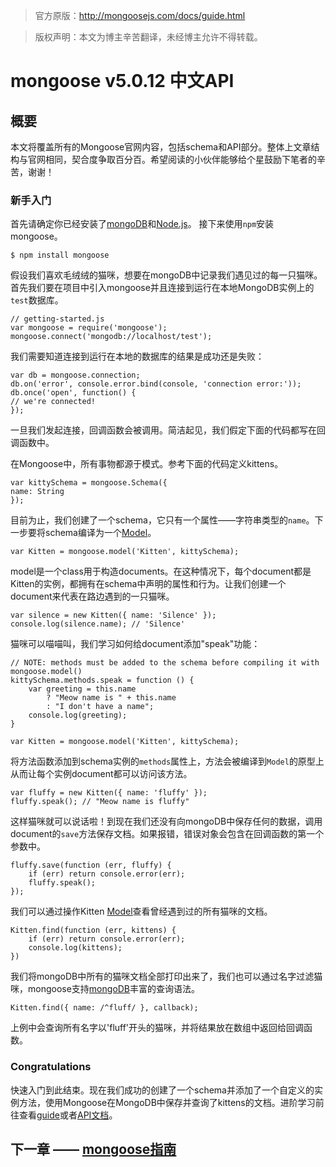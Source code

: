 >官方原版：http://mongoosejs.com/docs/guide.html

> 版权声明：本文为博主辛苦翻译，未经博主允许不得转载。

# mongoose v5.0.12 中文API

## 概要

本文将覆盖所有的Mongoose官网内容，包括schema和API部分。整体上文章结构与官网相同，契合度争取百分百。希望阅读的小伙伴能够给个星鼓励下笔者的辛苦，谢谢！

### 新手入门

首先请确定你已经安装了[mongoDB][]和[Node.js][]。
接下来使用`npm`安装mongoose。

    $ npm install mongoose

假设我们喜欢毛绒绒的猫咪，想要在mongoDB中记录我们遇见过的每一只猫咪。首先我们要在项目中引入mongoose并且连接到运行在本地MongoDB实例上的`test`数据库。

    // getting-started.js
    var mongoose = require('mongoose');
    mongoose.connect('mongodb://localhost/test');       

我们需要知道连接到运行在本地的数据库的结果是成功还是失败：

    var db = mongoose.connection;
    db.on('error', console.error.bind(console, 'connection error:'));
    db.once('open', function() {
    // we're connected!
    });

一旦我们发起连接，回调函数会被调用。简洁起见，我们假定下面的代码都写在回调函数中。

在Mongoose中，所有事物都源于模式。参考下面的代码定义kittens。

    var kittySchema = mongoose.Schema({
    name: String
    });

目前为止，我们创建了一个schema，它只有一个属性——字符串类型的`name`。下一步要将schema编译为一个[Model][]。

    var Kitten = mongoose.model('Kitten', kittySchema);

model是一个class用于构造documents。在这种情况下，每个document都是Kitten的实例，都拥有在schema中声明的属性和行为。让我们创建一个document来代表在路边遇到的一只猫咪。

    var silence = new Kitten({ name: 'Silence' });
    console.log(silence.name); // 'Silence'

猫咪可以喵喵叫，我们学习如何给document添加"speak"功能：

    // NOTE: methods must be added to the schema before compiling it with mongoose.model()
    kittySchema.methods.speak = function () {
        var greeting = this.name
            ? "Meow name is " + this.name
            : "I don't have a name";
        console.log(greeting);
    }

    var Kitten = mongoose.model('Kitten', kittySchema);

将方法函数添加到schema实例的`methods`属性上，方法会被编译到`Model`的原型上从而让每个实例document都可以访问该方法。

    var fluffy = new Kitten({ name: 'fluffy' });
    fluffy.speak(); // "Meow name is fluffy"

这样猫咪就可以说话啦！到现在我们还没有向mongoDB中保存任何的数据，调用document的`save`方法保存文档。如果报错，错误对象会包含在回调函数的第一个参数中。

    fluffy.save(function (err, fluffy) {
        if (err) return console.error(err);
        fluffy.speak();
    });

我们可以通过操作Kitten [Model][]查看曾经遇到过的所有猫咪的文档。

    Kitten.find(function (err, kittens) {
        if (err) return console.error(err);
        console.log(kittens);
    })

我们将mongoDB中所有的猫咪文档全部打印出来了，我们也可以通过名字过滤猫咪，mongoose支持[mongoDB][]丰富的查询语法。

    Kitten.find({ name: /^fluff/ }, callback);

上例中会查询所有名字以'fluff'开头的猫咪，并将结果放在数组中返回给回调函数。

### Congratulations

快速入门到此结束。现在我们成功的创建了一个schema并添加了一个自定义的实例方法，使用Mongoose在MongoDB中保存并查询了kittens的文档。进阶学习前往查看[guide][]或者[API文档][]。

## 下一章 —— [mongoose指南][]

[mongoose指南]:https://github.com/dreamFlyingCat/mongoose-API/blob/master/docs/Schemas/Schema.md
[guide]:https://github.com/dreamFlyingCat/mongoose-API/blob/master/docs/Schemas/Schema.md
[API文档]:http://mongoosejs.com/docs/api.html
[mongoDB]:https://www.mongodb.com/download-center
[Node.js]:https://nodejs.org/en/
[Model]:http://mongoosejs.com/docs/models.html

